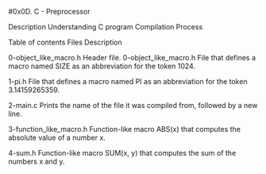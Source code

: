 #0x0D. C - Preprocessor

Description
Understanding C program Compilation Process

Table of contents
Files	Description

0-object_like_macro.h	Header file.
0-object_like_macro.h	File that defines a macro named SIZE as an abbreviation for the token 1024.

1-pi.h	File that defines a macro named PI as an abbreviation for the token 3.14159265359.

2-main.c	Prints the name of the file it was compiled from, followed by a new line.

3-function_like_macro.h	Function-like macro ABS(x) that computes the absolute value of a number x.

4-sum.h	Function-like macro SUM(x, y) that computes the sum of the numbers x and y.
